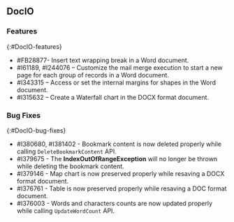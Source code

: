 ## DocIO

### Features
{:#DocIO-features}

* \#FB28877- Insert text wrapping break in a Word document.
* \#I61189, #I244076 – Customize the mail merge execution to start a new page for each group of records in a Word document.
* \#I343315 – Access or set the internal margins for shapes in the Word document.
* \#I315632 – Create a Waterfall chart in the DOCX format document.


### Bug Fixes
{:#DocIO-bug-fixes}

* \#I380680, #I381402 - Bookmark content is now deleted properly while calling `DeleteBookmarkContent` API.
* \#I379675 - The **IndexOutOfRangeException** will no longer be thrown while deleting the bookmark content.
* \#I379146 - Map chart is now preserved properly while resaving a DOCX format document.
* \#I376761 - Table is now preserved properly while resaving a DOC format document. 
* \#I376003 - Words and characters counts are now updated properly while calling `UpdateWordCount` API.

